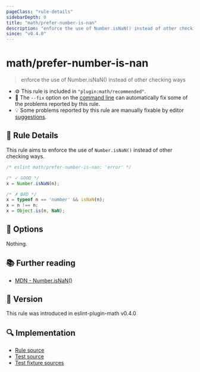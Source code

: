 ```yaml
---
pageClass: "rule-details"
sidebarDepth: 0
title: "math/prefer-number-is-nan"
description: "enforce the use of Number.isNaN() instead of other checking ways"
since: "v0.4.0"
---
```


# math/prefer-number-is-nan

> enforce the use of Number.isNaN() instead of other checking ways

- :gear: This rule is included in `"plugin:math/recommended"`.
- :wrench: The `--fix` option on the [command line](https://eslint.org/docs/user-guide/command-line-interface#fixing-problems) can automatically fix some of the problems reported by this rule.
- :bulb: Some problems reported by this rule are manually fixable by editor [suggestions](https://eslint.org/docs/developer-guide/working-with-rules#providing-suggestions).

## :book: Rule Details

This rule aims to enforce the use of `Number.isNaN()` instead of other checking ways.

<eslint-code-block fix>

<!-- eslint-skip -->

```js
/* eslint math/prefer-number-is-nan: 'error' */

/* ✓ GOOD */
x = Number.isNaN(n);

/* ✗ BAD */
x = typeof n == 'number' && isNaN(n);
x = n !== n;
x = Object.is(n, NaN);
```

</eslint-code-block>

## :wrench: Options

Nothing.

## :books: Further reading

- [MDN - Number.isNaN()](https://developer.mozilla.org/en-US/docs/Web/JavaScript/Reference/Global_Objects/Number/isNaN)

## :rocket: Version

This rule was introduced in eslint-plugin-math v0.4.0

## :mag: Implementation

- [Rule source](https://github.com/ota-meshi/eslint-plugin-math/blob/main/src/rules/prefer-number-is-nan.ts)
- [Test source](https://github.com/ota-meshi/eslint-plugin-math/blob/main/tests/src/rules/prefer-number-is-nan.ts)
- [Test fixture sources](https://github.com/ota-meshi/eslint-plugin-math/tree/main/tests/fixtures/rules/prefer-number-is-nan)
